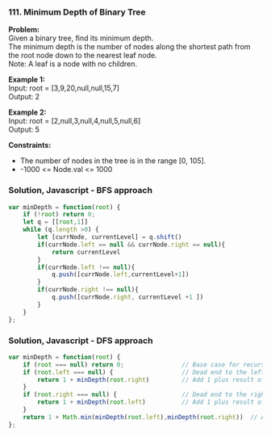 ### 111. Minimum Depth of Binary Tree

**Problem:**\
Given a binary tree, find its minimum depth.\
The minimum depth is the number of nodes along the shortest path from the root node down to the nearest leaf node.\
Note: A leaf is a node with no children.

**Example 1:**\
Input: root = [3,9,20,null,null,15,7]\
Output: 2

**Example 2:**\
Input: root = [2,null,3,null,4,null,5,null,6]\
Output: 5

**Constraints:**
- The number of nodes in the tree is in the range [0, 105].
- -1000 <= Node.val <= 1000

### Solution, Javascript - BFS approach
```javascript
var minDepth = function(root) {
    if (!root) return 0;
    let q = [[root,1]]
    while (q.length >0) {
        let [currNode, currentLevel] = q.shift()
        if(currNode.left == null && currNode.right == null){
            return currentLevel
        }
        if(currNode.left !== null){
            q.push([currNode.left,currentLevel+1])
        }
        if(currNode.right !== null){
            q.push([currNode.right, currentLevel +1 ])
        } 
    }
};
```

### Solution, Javascript - DFS approach
```javascript
var minDepth = function(root) {
    if (root === null) return 0;                // Base case for recursion, return from DFS
    if (root.left === null) {                   // Dead end to the left,
        return 1 + minDepth(root.right)         // Add 1 plus result of search to the right
    }
    if (root.right === null) {                  // Dead end to the right
        return 1 + minDepth(root.left)          // Add 1 plus result of search to the left
    }
    return 1 + Math.min(minDepth(root.left),minDepth(root.right))  // Add 1 plus the minimum returned from both sides
};
```